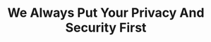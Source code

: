---
type: security

title: We Always Put Your Privacy And Security First
description: Claritus is designed to meet the highest bank-grade security standards. We keep your privacy and security in mind at all times.

url: "/security"

protectedTitle: Your information is protected.
protectedText: We are fully committed to providing the highest level of security to our customers.
protectedContent: <h3>Encryption</h3><p>All your information is encrypted with AES-256-GCM encryption while in transit and in rest for maximum security.</p>
    <h3>Credentials</h3><p>No one have access to your credentials. We use Amazon AWS Cognito for authentication.</p>
    <h3>Linking accounts</h3><p>We use Yodlee, one of the leading global financial data aggregators. Your credentials are kept with Yodlee and aren't visible to anyone at Claritus. Our access to your linked accounts is read-only, so we cannot take any action on your behalf.</p>
protectedImg: /images/security/security-content-img-1.svg


respectTitle: We respect your privacy
respectText: Your privacy and anonymity are extremely important to us. Our loyalty is first and foremost to you - no hidden agendas, no dual loyalty, no matter what.
respectContent: <h3>Access your data</h3><p>Only a very small team has access to your data. No one else at Claritus can access your information. Customer care can access your information only with your explicit approval. </p>
    <h3>We never sell data</h3><p>Claritus will never sell or share your data or personal information to a third party! Our loyalty stands with you, our customer and your trust in us is of the utmost importance.</p>
    <h3>Deletion</h3><p>We only keep the information we need to provide you with the best service and nothing more. There is a strict deletion policy, so information deleted by you goes through a complete deletion process and is  purged from our database.</p>
respectImg: /images/security/security-content-img-2.svg


securityDisclaimer: We are committed to protecting your data and appreciate all feedback. If you ever have any questions, comments or concerns we encourage you to contact us at <a href="mailto:help@claritus.io">help@claritus.io</a>


---